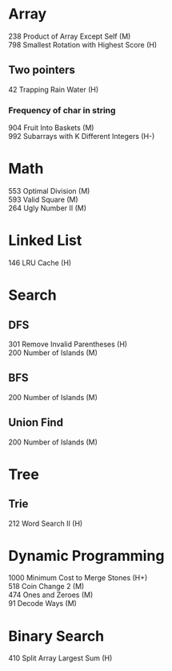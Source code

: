 # Array
238 Product of Array Except Self (M)   
798 Smallest Rotation with Highest Score (H)   
## Two pointers
42 Trapping Rain Water (H)  
### Frequency of char in string
904 Fruit Into Baskets (M)  
992 Subarrays with K Different Integers (H-)  

# Math  
553 Optimal Division (M)  
593 Valid Square (M)  
264 Ugly Number II (M)  

# Linked List  
146 LRU Cache (H)  

# Search   
## DFS
301 Remove Invalid Parentheses (H)  
200 Number of Islands (M)   

## BFS  
200 Number of Islands (M)   

## Union Find
200 Number of Islands (M)  

# Tree  
## Trie  
212 Word Search II (H)  

# Dynamic Programming   
1000 Minimum Cost to Merge Stones (H+)  
518 Coin Change 2 (M)  
474 Ones and Zeroes (M)  
91 Decode Ways (M)  

# Binary Search  
410 Split Array Largest Sum (H)  
